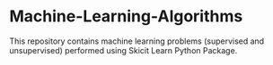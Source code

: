 # Machine-Learning-Algorithms
This repository contains machine learning problems (supervised and unsupervised) performed using Skicit Learn Python Package.
